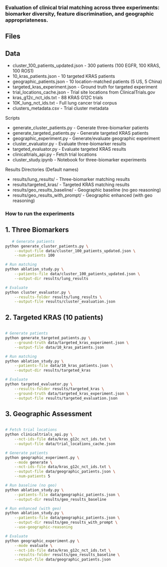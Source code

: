 ### Evaluation of clinical trial matching across three experiments: biomarker diversity, feature discrimination, and geographic appropriateness.

## Files
## Data

- cluster_100_patients_updated.json - 300 patients (100 EGFR, 100 KRAS, 100 ROS1)
- 10_kras_patients.json - 10 targeted KRAS patients
- geographic_patients.json - 10 location-matched patients (5 US, 5 China)
- targeted_kras_experiment.json - Ground truth for targeted experiment
- trial_locations_cache.json - Trial site locations from ClinicalTrials.gov
- kras_g12c_nct_ids.txt - 88 KRAS G12C trials
- 10K_lung_nct_ids.txt - Full lung cancer trial corpus
- clusters_metadata.csv - Trial cluster metadata

Scripts

- generate_cluster_patients.py - Generate three-biomarker patients
- generate_targeted_patients.py - Generate targeted KRAS patients
- geographic_experiment.py - Generate/evaluate geographic experiment
- cluster_evaluator.py - Evaluate three-biomarker results
- targeted_evaluator.py - Evaluate targeted KRAS results
- clinicaltrials_api.py - Fetch trial locations
- cluster_study.ipynb - Notebook for three-biomarker experiments

Results Directories (Default names)

- results/lung_results/ - Three-biomarker matching results
- results/targeted_kras/ - Targeted KRAS matching results
- results/geo_results_baseline/ - Geographic baseline (no geo reasoning)
- results/geo_results_with_prompt/ - Geographic enhanced (with geo reasoning)

### How to run the experiments

## 1. Three Biomarkers

```bash  
   # Generate patients
python generate_cluster_patients.py \
    --output-file data/cluster_100_patients_updated.json \
    --num-patients 100

# Run matching
python ablation_study.py \
    --patients-file data/cluster_100_patients_updated.json \
    --output-dir results/lung_results

# Evaluate
python cluster_evaluator.py \
    --results-folder results/lung_results \
    --output-file results/cluster_evaluation.json
```

## 2. Targeted KRAS (10 patients)

```bash  

# Generate patients
python generate_targeted_patients.py \
    --ground-truth data/targeted_kras_experiment.json \
    --output-file data/10_kras_patients.json

# Run matching
python ablation_study.py \
    --patients-file data/10_kras_patients.json \
    --output-dir results/targeted_kras

# Evaluate
python targeted_evaluator.py \
    --results-folder results/targeted_kras \
    --ground-truth data/targeted_kras_experiment.json \
    --output-file results/targeted_evaluation.json
```

## 3. Geographic Assessment

```bash  

# Fetch trial locations
python clinicaltrials_api.py \
    --nct-ids-file data/kras_g12c_nct_ids.txt \
    --output-file data/trial_locations_cache.json

# Generate patients
python geographic_experiment.py \
    --mode generate \
    --nct-ids-file data/kras_g12c_nct_ids.txt \
    --output-file data/geographic_patients.json \
    --num-patients 5

# Run baseline (no geo)
python ablation_study.py \
    --patients-file data/geographic_patients.json \
    --output-dir results/geo_results_baseline

# Run enhanced (with geo)
python ablation_study.py \
    --patients-file data/geographic_patients.json \
    --output-dir results/geo_results_with_prompt \
    --use-geographic-reasoning

# Evaluate
python geographic_experiment.py \
    --mode evaluate \
    --nct-ids-file data/kras_g12c_nct_ids.txt \
    --results-folder results/geo_results_baseline \
    --output-file data/geographic_patients.json

```
